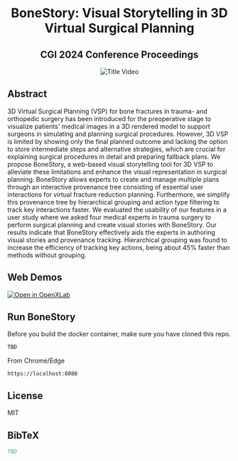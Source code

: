 <p align="center">

  <h1 align="center">BoneStory: Visual Storytelling in 3D Virtual Surgical Planning</h1>
  <h2 align="center">CGI 2024 Conference Proceedings</h2>
  <div align="center">
  </div>
  
  <div align="center">
    <img src="https://github.com/Bridxo/BoneStory_2/blob/master/Title_video.gif" alt="Title Video" style="max-width: 100%;">
  </div>

## Abstract

3D Virtual Surgical Planning (VSP) for bone fractures in trauma- and orthopedic surgery has been introduced for the preoperative stage to visualize patients' medical images in a 3D rendered model to support surgeons in simulating and planning surgical procedures. However, 3D VSP is limited by showing only the final planned outcome and lacking the option to store intermediate steps and alternative strategies, which are crucial for explaining surgical procedures in detail and preparing fallback plans. We propose BoneStory, a web-based visual storytelling tool for 3D VSP to alleviate these limitations and enhance the visual representation in surgical planning. BoneStory allows experts to create and manage multiple plans through an interactive provenance tree consisting of essential user interactions for virtual fracture reduction planning. Furthermore, we simplify this provenance tree by hierarchical grouping and action type filtering to track key interactions faster. We evaluated the usability of our features in a user study where we asked four medical experts in trauma surgery to perform surgical planning and create visual stories with BoneStory. Our results indicate that BoneStory effectively aids the experts in authoring visual stories and provenance tracking. Hierarchical grouping was found to increase the efficiency of tracking key actions, being about 45\% faster than methods without grouping.

## Web Demos
[![Open in OpenXLab](https://cdn-static.openxlab.org.cn/app-center/openxlab_app.svg)](https://radiant-voyage-171301.web.app/)


## Run BoneStory
Before you build the docker container, make sure you have cloned this repo.
```sh
TBD
```
From Chrome/Edge 
```
https://localhost:8080
```

## License

MIT

## BibTeX

```bibtex
TBD
```
